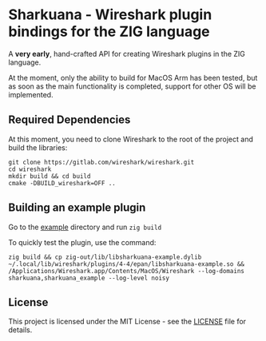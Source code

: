 # Sharkuana - Wireshark plugin bindings for the ZIG language

A **very early**, hand-crafted API for creating Wireshark plugins in the ZIG language.

At the moment, only the ability to build for MacOS Arm has been tested,
but as soon as the main functionality is completed,
support for other OS will be implemented.

## Required Dependencies

At this moment, you need to clone Wireshark to the root of the project and build the libraries:

```shell
git clone https://gitlab.com/wireshark/wireshark.git
cd wireshark
mkdir build && cd build
cmake -DBUILD_wireshark=OFF ..
```

## Building an example plugin

Go to the [example](example) directory and run `zig build`

To quickly test the plugin, use the command:

```shell
zig build && cp zig-out/lib/libsharkuana-example.dylib ~/.local/lib/wireshark/plugins/4-4/epan/libsharkuana-example.so && /Applications/Wireshark.app/Contents/MacOS/Wireshark --log-domains sharkuana,sharkuana_example --log-level noisy
```

## License

This project is licensed under the MIT License - see the [LICENSE](LICENSE) file for details.
